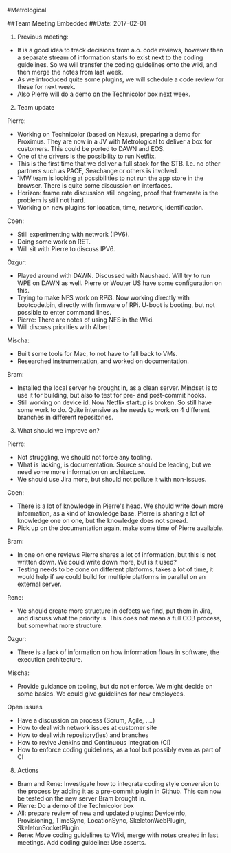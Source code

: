 #Metrological

##Team Meeting Embedded
##Date: 2017-02-01

1. Previous meeting: 
* It is a good idea to track decisions from a.o. code reviews, however then a separate stream of information starts to
exist next to the coding guidelines. So we will transfer the coding guidelines onto the wiki, and then merge the notes 
from last week.
* As we introduced quite some plugins, we will schedule a code review for these for next week.
* Also Pierre will do a demo on the Technicolor box next week.

2. Team update

Pierre:
  * Working on Technicolor (based on Nexus), preparing a demo for Proximus. They are now in a JV with Metrological to 
deliver a box for customers. This could be ported to DAWN and EOS.
  * One of the drivers is the possibility to run Netflix.
  * This is the first time that we deliver a full stack for the STB. I.e. no other partners such as PACE, Seachange or others is involved.
  * 1MW team is looking at possibilities to not run the app store in the browser. There is quite some discussion on 
  interfaces.
  * Horizon: frame rate discussion still ongoing, proof that framerate is the problem is still not hard.
  * Working on new plugins for location, time, network, identification.

Coen:
  * Still experimenting with network (IPV6). 
  * Doing some work on RET.
  * Will sit with Pierre to discuss IPV6.

Ozgur:
  * Played around with DAWN. Discussed with Naushaad. Will try to run WPE on DAWN as well. Pierre or Wouter US have 
  some configuration on this.
  * Trying to make NFS work on RPi3. Now working directly with bootcode.bin, directly with firmware of RPi. U-boot is 
  booting, but not possible to enter command lines.
  * Pierre: There are notes of using NFS in the Wiki.
  * Will discuss priorities with Albert

Mischa:
  * Built some tools for Mac, to not have to fall back to VMs. 
  * Researched instrumentation, and worked on documentation.

Bram:
  * Installed the local server he brought in, as a clean server. Mindset is to use it for building, but also to test 
  for pre- and post-commit hooks.
  * Still working on device id. Now Netflix startup is broken. So still have some work to do. Quite intensive as he 
  needs to work on 4 different branches in different repositories.

3. What should we improve on?

Pierre:
  * Not struggling, we should not force any tooling.
  * What is lacking, is documentation. Source should be leading, but we need some more information on architecture.
  * We should use Jira more, but should not pollute it with non-issues.

Coen:
  * There is a lot of knowledge in Pierre's head. We should write down more information, as a kind of knowledge base. 
  Pierre is sharing a lot of knowledge one on one, but the knowledge does not spread.
  * Pick up on the documentation again, make some time of Pierre available.

Bram:
  * In one on one reviews Pierre shares a lot of information, but this is not written down. We could write down more, 
  but is it used?
  * Testing needs to be done on different platforms, takes a lot of time, it would help if we could build for multiple 
  platforms in parallel on an external server.

Rene:
  * We should create more structure in defects we find, put them in Jira, and discuss what the priority is. This does 
  not mean a full CCB process, but somewhat more structure.

Ozgur:
  * There is a lack of information on how information flows in software, the execution architecture.

Mischa:
  * Provide guidance on tooling, but do not enforce. We might decide on some basics. We could give guidelines for new 
  employees.

Open issues
  * Have a discussion on process (Scrum, Agile, ….)
  * How to deal with network issues at customer site
  * How to deal with repository(ies) and branches
  * How to revive Jenkins and Continuous Integration (CI)
  * How to enforce coding guidelines, as a tool but possibly even as part of CI

8. Actions
  * Bram and Rene: Investigate how to integrate coding style conversion to the process by adding it as
    a pre-commit plugin in Github. This can now be tested on the new server Bram brought in.
  * Pierre: Do a demo of the Technicolor box
  * All: prepare review of new and updated plugins: DeviceInfo, Provisioning, TimeSync, LocationSync, SkeletonWebPlugin, 
    SkeletonSocketPlugin.
  * Rene: Move coding guidelines to Wiki, merge with notes created in last meetings. Add coding guideline: Use asserts.
